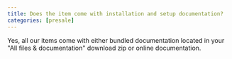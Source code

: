 ```yaml
---
title: Does the item come with installation and setup documentation?
categories: [presale]
---
```


Yes, all our items come with either bundled documentation located in your "All files & documentation" download zip or online documentation.